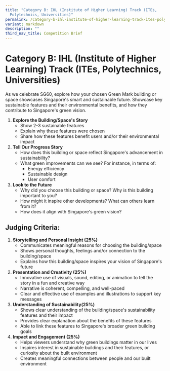 ```yaml
---
title: "Category B: IHL (Institute of Higher Learning) Track (ITEs,
  Polytechnics, Universities)"
permalink: /category-b-ihl-institute-of-higher-learning-track-ites-polytechnics-universities/
variant: markdown
description: ""
third_nav_title: Competition Brief
---
```

<h1>Category B: IHL (Institute of Higher Learning) Track (ITEs, Polytechnics, Universities)</h1>

<p>As we celebrate SG60, explore how your chosen Green Mark building or space
showcases Singapore's smart and sustainable future. Showcase key sustainable
features and their environmental benefits, and how they contribute to Singapore's
green vision.&nbsp;</p>

<ol>
	<li><strong>Explore the Building/Space's Story</strong>
		<ul>
			<li>Show 2-3 sustainable features</li>
			<li>Explain why these features were chosen</li>
			<li>Share how these features benefit users and/or their environmental impact</li>
		</ul>
	</li>
	<li><strong>Tell Our Progress Story</strong>
		<ul>
			<li>How does this building or space reflect Singapore's advancement in sustainability?</li>
			<li>What green improvements can we see? For instance, in terms of:
				<ul>
					<li>Energy efficiency</li>
					<li>Sustainable design</li>
					<li>User comfort</li>
				</ul>
			</li>
		</ul>
	</li>
	<li><strong>Look to the Future</strong>
		<ul>
			<li>Why did you choose this building or space? Why is this building important to you?</li>
			<li>How might it inspire other developments? What can others learn from it?</li>
			<li>How does it align with Singapore's green vision?</li>
		</ul>
	</li>
</ol>

<h2>Judging Criteria:</h2>

<ol>
	<li><strong>Storytelling and Personal Insight (25%)</strong>
		<ul>
			<li>Communicates meaningful reasons for choosing the building/space</li>
			<li>Shows personal thoughts, feelings and/or connection to the building/space</li>
			<li>Explains how this building/space inspires your vision of Singapore's future</li>
		</ul>
	</li>
	<li><strong>Presentation and Creativity (25%)</strong>
		<ul>
			<li>Innovative use of visuals, sound, editing, or animation to tell the story in a fun and creative way</li>
			<li>Narrative is coherent, compelling, and well-paced</li>
			<li>Clear and effective use of examples and illustrations to support key messages</li>
		</ul>
	</li>
	<li><strong>Understanding of Sustainability(25%)</strong>
		<ul>
			<li>Shows clear understanding of the building/space's sustainability features and their impact</li>
			<li>Provides clear explanation about the benefits of these features</li>
			<li>Able to link these features to Singapore's broader green building goals</li>
		</ul>
	</li>
	<li><strong>Impact and Engagement (25%)</strong>
		<ul>
			<li>Helps viewers understand why green buildings matter in our lives</li>
			<li>Inspires interest in sustainable buildings and their features, or curiosity about the built environment</li>
			<li>Creates meaningful connections between people and our built environment</li>
		</ul>
	</li>
</ol>
